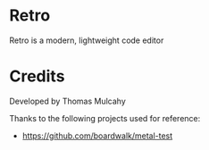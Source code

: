 # Retro
Retro is a modern, lightweight code editor


# Credits
Developed by Thomas Mulcahy

Thanks to the following projects used for reference:
 - https://github.com/boardwalk/metal-test
